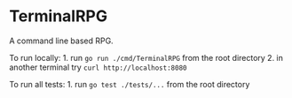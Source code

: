 # TerminalRPG
A command line based RPG.

To run locally:
    1. run `go run ./cmd/TerminalRPG` from the root directory
    2. in another terminal try `curl http://localhost:8080`

To run all tests:
    1. run `go test ./tests/...` from the root directory